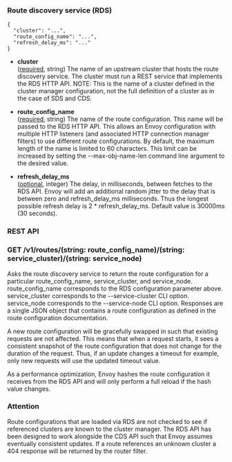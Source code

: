 ### Route discovery service (RDS)
```
{
  "cluster": "...",
  "route_config_name": "...",
  "refresh_delay_ms": "..."
}
```
- **cluster**</br>
	([required](#), string) The name of an upstream cluster that hosts the route discovery service. The cluster must run a REST service that implements the RDS HTTP API. NOTE: This is the name of a cluster defined in the cluster manager configuration, not the full definition of a cluster as in the case of SDS and CDS.

- **route_config_name**</br>
	([required](#), string) The name of the route configuration. This name will be passed to the RDS HTTP API. This allows an Envoy configuration with multiple HTTP listeners (and associated HTTP connection manager filters) to use different route configurations. By default, the maximum length of the name is limited to 60 characters. This limit can be increased by setting the --max-obj-name-len command line argument to the desired value.

- **refresh_delay_ms**</br>
	([optional](#), integer) The delay, in milliseconds, between fetches to the RDS API. Envoy will add an additional random jitter to the delay that is between zero and refresh_delay_ms milliseconds. Thus the longest possible refresh delay is 2 * refresh_delay_ms. Default value is 30000ms (30 seconds).

### REST API
### GET /v1/routes/(string: route_config_name)/(string: service_cluster)/(string: service_node)
Asks the route discovery service to return the route configuration for a particular route_config_name, service_cluster, and service_node. route_config_name corresponds to the RDS configuration parameter above. service_cluster corresponds to the --service-cluster CLI option. service_node corresponds to the --service-node CLI option. Responses are a single JSON object that contains a route configuration as defined in the route configuration documentation.

A new route configuration will be gracefully swapped in such that existing requests are not affected. This means that when a request starts, it sees a consistent snapshot of the route configuration that does not change for the duration of the request. Thus, if an update changes a timeout for example, only new requests will use the updated timeout value.

As a performance optimization, Envoy hashes the route configuration it receives from the RDS API and will only perform a full reload if the hash value changes.

### Attention

Route configurations that are loaded via RDS are not checked to see if referenced clusters are known to the cluster manager. The RDS API has been designed to work alongside the CDS API such that Envoy assumes eventually consistent updates. If a route references an unknown cluster a 404 response will be returned by the router filter.
